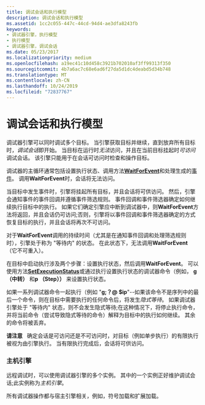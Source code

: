 ```yaml
---
title: 调试会话和执行模型
description: 调试会话和执行模型
ms.assetid: 1cc2c055-447c-44cd-94d4-ae3dfa8243fb
keywords:
- 调试器引擎，执行模型
- 执行模型
- 调试器引擎，调试会话
ms.date: 05/23/2017
ms.localizationpriority: medium
ms.openlocfilehash: a19ec41c10d458c3921b702010af3ff99313f350
ms.sourcegitcommit: 4b7a6ac7c68e6ad6f27da5d1dc4deabd5d34b748
ms.translationtype: MT
ms.contentlocale: zh-CN
ms.lasthandoff: 10/24/2019
ms.locfileid: "72837767"
---
```

# <a name="debugging-session-and-execution-model"></a>调试会话和执行模型


调试器引擎可以同时调试多个目标。 当引擎获取目标并继续，直到放弃所有目标时，*调试会话*即开始。 当目标在运行时*无法*访问，并且在当前目标挂起时*可访问*调试会话。 该引擎只能用于在会话可访问时检查和操作目标。

调试器的主循环通常包括设置执行状态、调用方法[**WaitForEvent**](https://docs.microsoft.com/windows-hardware/drivers/ddi/dbgeng/nf-dbgeng-idebugcontrol3-waitforevent)和处理生成的[事件](events.md#events)。 调用**WaitForEvent**时，会话将无法访问。

当目标中发生事件时，引擎将挂起所有目标，并且会话将可供访问。 然后，引擎会通知事件的事件回调并遵循事件筛选规则。 事件回调和事件筛选器确定如何继续执行目标中的执行。 如果它们确定引擎应中断到调试器中，则**WaitForEvent**方法将返回，并且会话仍可访问;否则，引擎将以事件回调和事件筛选器确定的方式恢复目标的执行，并且会话将再次不可访问。

对于**WaitForEvent**调用的持续时间（尤其是在通知事件回调和处理筛选规则时），引擎处于称为 "等待内" 的状态。 在此状态下，无法调用**WaitForEvent** （它不可重入）。

在目标中启动执行涉及两个步骤：设置执行状态，然后调用**WaitForEvent**。 可以使用方法[**SetExecutionStatus**](https://docs.microsoft.com/windows-hardware/drivers/ddi/dbgeng/nf-dbgeng-idebugcontrol3-setexecutionstatus)或通过执行设置执行状态的调试器命令（例如， **g （中转）** 和**p （Step））** 来设置执行状态。

如果一系列调试器命令一起执行（例如 "**g;？@ $ip**"--如果该命令不是序列中的最后一个命令，则在目标中需要执行的任何命令后，将发生*隐式等待*。 如果调试器引擎处于 "等待内" 状态，则不会发生隐式等待;在这种情况下，将停止执行命令，并将当前命令（尝试导致隐式等待的命令）解释为目标中的执行如何继续。 其余的命令将被丢弃。

**请注意**   确定会话是可访问还是不可访问时，对目标（例如单步执行）的有限执行被视为由引擎执行。 当有限执行完成后，会话将可供访问。

 

### <a name="span-idhost_enginespanspan-idhost_enginespanhost-engine"></a><span id="host_engine"></span><span id="HOST_ENGINE"></span>主机引擎

远程调试时，可以使用调试器引擎的多个实例。 其中的一个实例正好维护调试会话;此实例称为*主机引擎*。

所有调试器操作都与宿主引擎相关，例如，符号加载和扩展加载。

 

 





